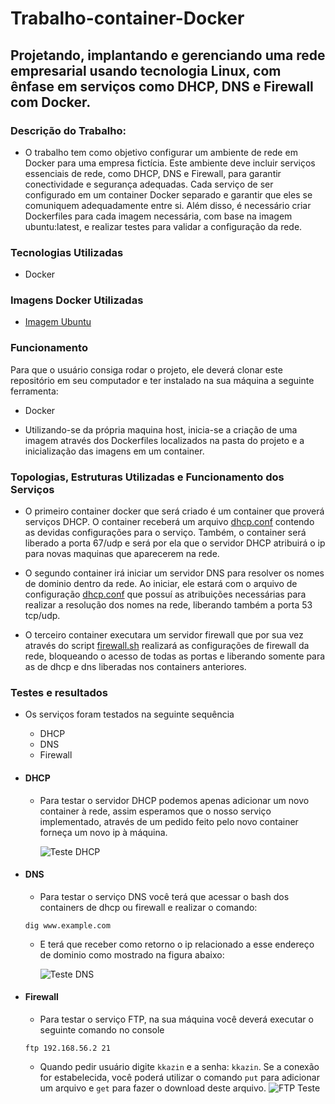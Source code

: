 # Trabalho-container-Docker

## Projetando, implantando e gerenciando uma rede empresarial usando tecnologia Linux, com ênfase em serviços como DHCP, DNS e Firewall com Docker.

### Descrição do Trabalho:

- O trabalho tem como objetivo configurar um ambiente de rede em Docker para uma empresa fictícia. Este ambiente deve incluir serviços essenciais de rede, como DHCP, DNS e Firewall, para garantir conectividade e segurança adequadas. Cada serviço de ser configurado em um container Docker separado e garantir que eles se comuniquem adequadamente entre si. Além disso, é necessário criar Dockerfiles para cada imagem necessária, com base na imagem ubuntu:latest, e realizar testes para validar a configuração da rede.

### Tecnologias Utilizadas

- Docker

### Imagens Docker Utilizadas

- [Imagem Ubuntu](https://hub.docker.com/_/ubuntu)

### Funcionamento

Para que o usuário consiga rodar o projeto, ele deverá clonar este repositório em seu computador e ter instalado na sua máquina a seguinte ferramenta:

- Docker

- Utilizando-se da própria maquina host, inicia-se a criação de uma imagem através dos Dockerfiles localizados na pasta do projeto e a inicialização das imagens em um container.

### Topologias, Estruturas Utilizadas e Funcionamento dos Serviços

- O primeiro container docker que será criado é um container que proverá serviços DHCP. O container receberá um arquivo [dhcp.conf](Projeto/Dockerfiles/dhcpd.conf) contendo as devidas configurações para o serviço. Também, o container será liberado a porta 67/udp e será por ela que o servidor DHCP atribuirá o ip para novas maquinas que aparecerem na rede.

- O segundo container irá iniciar um servidor DNS para resolver os nomes de dominio dentro da rede. Ao iniciar, ele estará com o arquivo de configuração [dhcp.conf](Projeto/Dockerfiles/named.conf.options) que possuí as atribuições necessárias para realizar a resolução dos nomes na rede, liberando também a porta 53 tcp/udp.

- O terceiro container executara um servidor firewall que por sua vez através do script [firewall.sh](Projeto/Dockerfiles/firewall.sh) realizará as configurações de firewall da rede, bloqueando o acesso de todas as portas e liberando somente para as de dhcp e dns liberadas nos containers anteriores.

### Testes e resultados

- Os serviços foram testados na seguinte sequência

  - DHCP
  - DNS
  - Firewall

- #### DHCP

  - Para testar o servidor DHCP podemos apenas adicionar um novo container à rede, assim esperamos que o nosso serviço implementado, através de um pedido feito pelo novo container forneça um novo ip à máquina.

    ![Teste DHCP](images/image.png)

- #### DNS

  - Para testar o serviço DNS você terá que acessar o bash dos containers de dhcp ou firewall e realizar o comando:

  ```shell
  dig www.example.com
  ```

  - E terá que receber como retorno o ip relacionado a esse endereço de dominio como mostrado na figura abaixo:

    ![Teste DNS](images/image2.png)

- #### Firewall

  - Para testar o serviço FTP, na sua máquina você deverá executar o seguinte comando no console

  ```shell
  ftp 192.168.56.2 21
  ```

  - Quando pedir usuário digite `kkazin` e a senha: `kkazin`. Se a conexão for estabelecida, você poderá utilizar o comando `put` para adicionar um arquivo e `get` para fazer o download deste arquivo.
    ![FTP Teste](images/image4.png)